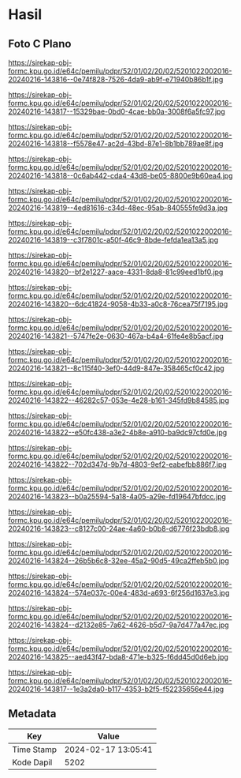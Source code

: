 # Hasil

## Foto C Plano

https://sirekap-obj-formc.kpu.go.id/e64c/pemilu/pdpr/52/01/02/20/02/5201022002016-20240216-143816--0e74f828-7526-4da9-ab9f-e71940b86b1f.jpg

https://sirekap-obj-formc.kpu.go.id/e64c/pemilu/pdpr/52/01/02/20/02/5201022002016-20240216-143817--15329bae-0bd0-4cae-bb0a-3008f6a5fc97.jpg

https://sirekap-obj-formc.kpu.go.id/e64c/pemilu/pdpr/52/01/02/20/02/5201022002016-20240216-143818--f5578e47-ac2d-43bd-87e1-8b1bb789ae8f.jpg

https://sirekap-obj-formc.kpu.go.id/e64c/pemilu/pdpr/52/01/02/20/02/5201022002016-20240216-143818--0c6ab442-cda4-43d8-be05-8800e9b60ea4.jpg

https://sirekap-obj-formc.kpu.go.id/e64c/pemilu/pdpr/52/01/02/20/02/5201022002016-20240216-143819--4ed81616-c34d-48ec-95ab-840555fe9d3a.jpg

https://sirekap-obj-formc.kpu.go.id/e64c/pemilu/pdpr/52/01/02/20/02/5201022002016-20240216-143819--c3f7801c-a50f-46c9-8bde-fefda1ea13a5.jpg

https://sirekap-obj-formc.kpu.go.id/e64c/pemilu/pdpr/52/01/02/20/02/5201022002016-20240216-143820--bf2e1227-aace-4331-8da8-81c99eed1bf0.jpg

https://sirekap-obj-formc.kpu.go.id/e64c/pemilu/pdpr/52/01/02/20/02/5201022002016-20240216-143820--6dc41824-9058-4b33-a0c8-76cea75f7195.jpg

https://sirekap-obj-formc.kpu.go.id/e64c/pemilu/pdpr/52/01/02/20/02/5201022002016-20240216-143821--5747fe2e-0630-467a-b4a4-61fe4e8b5acf.jpg

https://sirekap-obj-formc.kpu.go.id/e64c/pemilu/pdpr/52/01/02/20/02/5201022002016-20240216-143821--8c115f40-3ef0-44d9-847e-358465cf0c42.jpg

https://sirekap-obj-formc.kpu.go.id/e64c/pemilu/pdpr/52/01/02/20/02/5201022002016-20240216-143822--46282c57-053e-4e28-b161-345fd9b84585.jpg

https://sirekap-obj-formc.kpu.go.id/e64c/pemilu/pdpr/52/01/02/20/02/5201022002016-20240216-143822--e50fc438-a3e2-4b8e-a910-ba9dc97cfd0e.jpg

https://sirekap-obj-formc.kpu.go.id/e64c/pemilu/pdpr/52/01/02/20/02/5201022002016-20240216-143822--702d347d-9b7d-4803-9ef2-eabefbb886f7.jpg

https://sirekap-obj-formc.kpu.go.id/e64c/pemilu/pdpr/52/01/02/20/02/5201022002016-20240216-143823--b0a25594-5a18-4a05-a29e-fd19647bfdcc.jpg

https://sirekap-obj-formc.kpu.go.id/e64c/pemilu/pdpr/52/01/02/20/02/5201022002016-20240216-143823--c8127c00-24ae-4a60-b0b8-d6776f23bdb8.jpg

https://sirekap-obj-formc.kpu.go.id/e64c/pemilu/pdpr/52/01/02/20/02/5201022002016-20240216-143824--26b5b6c8-32ee-45a2-90d5-49ca2ffeb5b0.jpg

https://sirekap-obj-formc.kpu.go.id/e64c/pemilu/pdpr/52/01/02/20/02/5201022002016-20240216-143824--574e037c-00e4-483d-a693-6f256d1637e3.jpg

https://sirekap-obj-formc.kpu.go.id/e64c/pemilu/pdpr/52/01/02/20/02/5201022002016-20240216-143824--d2132e85-7a62-4626-b5d7-9a7d477a47ec.jpg

https://sirekap-obj-formc.kpu.go.id/e64c/pemilu/pdpr/52/01/02/20/02/5201022002016-20240216-143825--aed43f47-bda8-471e-b325-f6dd45d0d6eb.jpg

https://sirekap-obj-formc.kpu.go.id/e64c/pemilu/pdpr/52/01/02/20/02/5201022002016-20240216-143817--1e3a2da0-b117-4353-b2f5-f52235656e44.jpg


## Metadata

| Key        | Value               |
| ---------- | ------------------- |
| Time Stamp | 2024-02-17 13:05:41 |
| Kode Dapil | 5202                |




